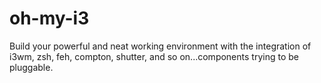 # oh-my-i3
Build your powerful and neat working environment with the integration of i3wm, zsh, feh, compton, shutter, and so on...components trying to be pluggable.
